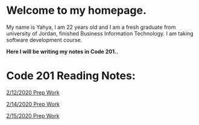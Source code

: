 # Welcome to my homepage.
My name is Yahya, I am 22 years old and I am a fresh graduate from university of Jordan, finished Business Information Technology. I am taking software development course.

**Here I will be writing my notes in Code 201..**

# Code 201 Reading Notes:

[2/12/2020 Prep Work](Read01.md)

[2/14/2020 Prep Work](Read02.md)

[2/15/2020 Prep Work](Read03.md)
